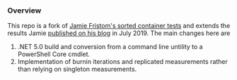 ﻿### Overview
This repo is a fork of [Jamie Fristom's sorted container tests](https://github.com/JamieFristrom/SortedContainerTests) and extends the results
Jamie [published on his blog](https://www.gamedevblog.com/2019/07/sorted-sets-in-c-and-performance-a-mystery-remains.html) in July 2019. The main
changes here are

1. .NET 5.0 build and conversion from a command line untility to a PowerShell Core cmdlet.
2. Implementation of burnin iterations and replicated measurements rather than relying on singleton measurements.